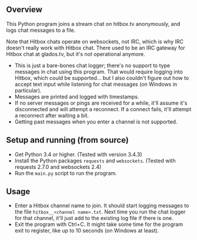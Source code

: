 ## Overview

This Python program joins a stream chat on hitbox.tv anonymously, and logs chat messages to a file.

Note that Hitbox chats operate on websockets, not IRC, which is why IRC doesn't really work with Hitbox chat. There used to be an IRC gateway for Hitbox chat at glados.tv, but it's not operational anymore.

* This is just a bare-bones chat logger; there's no support to type messages in chat using this program. That would require logging into Hitbox, which could be supported... but I also couldn't figure out how to accept text input while listening for chat messages (on Windows in particular).
* Messages are printed and logged with timestamps.
* If no server messages or pings are received for a while, it'll assume it's disconnected and will attempt a reconnect. If a connect fails, it'll attempt a reconnect after waiting a bit.
* Getting past messages when you enter a channel is not supported.

## Setup and running (from source)

* Get Python 3.4 or higher. (Tested with version 3.4.3)
* Install the Python packages `requests` and `websockets`. (Tested with requests 2.7.0 and websockets 2.4)
* Run the `main.py` script to run the program.

## Usage

* Enter a Hitbox channel name to join. It should start logging messages to the file `hitbox__<channel name>.txt`. Next time you run the chat logger for that channel, it'll just add to the existing log file if there is one.
* Exit the program with Ctrl+C. It might take some time for the program exit to register, like up to 10 seconds (on Windows at least).
